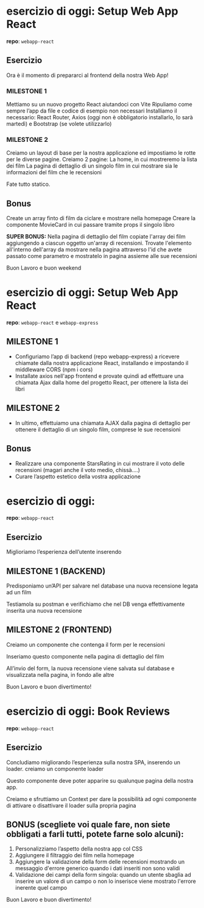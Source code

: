 # esercizio di oggi: Setup Web App React
**repo**: `webapp-react`

## Esercizio
Ora è il momento di prepararci al frontend della nostra Web App!

### MILESTONE 1
Mettiamo su un nuovo progetto React aiutandoci con Vite
Ripuliamo come sempre l’app da file e codice di esempio non necessari
Installiamo il necessario: React Router, Axios (oggi non è obbligatorio installarlo, lo sarà martedì) e Bootstrap (se volete utilizzarlo)

### MILESTONE 2
Creiamo un layout di base per la nostra applicazione ed impostiamo le rotte per le diverse pagine.
Creiamo 2 pagine:
La home, in cui mostreremo la lista dei film
La pagina di dettaglio di un singolo film in cui mostrare sia le informazioni del film che le recensioni


Fate tutto statico.


## Bonus
Create un array finto di film da ciclare e mostrare nella homepage
Creare la componente MovieCard in cui passare tramite props il singolo libro

**SUPER BONUS:** Nella pagina di dettaglio del film copiate l'array dei film aggiungendo a ciascun oggetto un'array di recensioni. Trovate l'elemento all'interno dell'array da mostrare nella pagina attraverso l'id che avete passato come parametro e mostratelo in pagina assieme alle sue recensioni

Buon Lavoro e buon weekend


# esercizio di oggi: Setup Web App React
**repo**: `webapp-react` e `webapp-express`

## MILESTONE 1
- Configuriamo l’app di backend (repo webapp-express) a ricevere chiamate dalla nostra applicazione React, installando e impostando il middleware CORS (npm i cors)
- Installate axios nell'app frontend e provate quindi ad effettuare una chiamata Ajax dalla home del progetto React, per ottenere la lista dei libri

## MILESTONE 2
- In ultimo, effettuiamo una chiamata AJAX dalla pagina di dettaglio per ottenere il dettaglio di un singolo film, comprese le sue recensioni


## Bonus
- Realizzare una componente StarsRating in cui mostrare il voto delle recensioni (magari anche il voto medio, chissà....)
- Curare l’aspetto estetico della vostra applicazione


# esercizio di oggi:
**repo**: `webapp-react`

## Esercizio
Miglioriamo l’esperienza dell’utente inserendo

## MILESTONE 1 (BACKEND)
Predisponiamo un’API per salvare nel database una nuova recensione legata ad un film

Testiamola su postman e verifichiamo che nel DB venga effettivamente inserita una nuova recensione

## MILESTONE 2 (FRONTEND)
Creiamo un componente che contenga il form per le recensioni

Inseriamo questo componente nella pagina di dettaglio del film

All’invio del form, la nuova recensione viene salvata sul database e visualizzata nella pagina, in fondo alle altre


Buon Lavoro e buon divertimento!

# esercizio di oggi: Book Reviews
**repo**: `webapp-react`

## Esercizio
Concludiamo migliorando l’esperienza sulla nostra SPA, inserendo un loader.
creiamo un componente loader

Questo componente deve poter apparire su qualunque pagina della nostra app.

Creiamo e sfruttiamo un Context per dare la possibilità ad ogni componente di attivare o disattivare il loader sulla propria pagina

## BONUS (scegliete voi quale fare, non siete obbligati a farli tutti, potete farne solo alcuni):
1. Personalizziamo l’aspetto della nostra app col CSS
2. Aggiungere il filtraggio dei film nella homepage
3. Aggiungere la validazione della form delle recensioni mostrando un messaggio d'errore generico quando i dati inseriti non sono validi
4. Validazione dei campi della form singola: quando un utente sbaglia ad inserire un valore di un campo o non lo inserisce viene mostrato l'errore inerente quel campo


Buon Lavoro e buon divertimento!